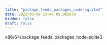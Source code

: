 ```yaml
---
title: "package_feeds_packages_node-sqlite3"
date: 2021-03-09 13:47:09.082038
hidden: false
draft: false
---
```


x86/64/package_feeds_packages_node-sqlite3

